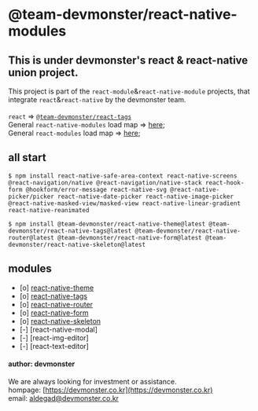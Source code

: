 # @team-devmonster/react-native-modules

## This is under devmonster's react & react-native union project.

This project is part of the `react-module`&`react-native-module` projects, that integrate `react`&`react-native` by the devmonster team.<br><br>
`react` => [`@team-devmonster/react-tags`](https://www.npmjs.com/package/@team-devmonster/react-tags)<br>
General `react-native-modules` load map => [here](https://github.com/team-devmonster/react-native-modules);<br>
General `react-modules` load map => [here](https://github.com/team-devmonster/react-modules);


## all start

`$ npm install react-native-safe-area-context react-native-screens @react-navigation/native @react-navigation/native-stack react-hook-form @hookform/error-message react-native-svg @react-native-picker/picker react-native-date-picker react-native-image-picker @react-native-masked-view/masked-view react-native-linear-gradient react-native-reanimated`

`$ npm install @team-devmonster/react-native-theme@latest @team-devmonster/react-native-tags@latest @team-devmonster/react-native-router@latest @team-devmonster/react-native-form@latest @team-devmonster/react-native-skeleton@latest`

## modules

- [o] [react-native-theme](https://www.npmjs.com/package/@team-devmonster/react-native-theme)
- [o] [react-native-tags](https://www.npmjs.com/package/@team-devmonster/react-native-tags)
- [o] [react-native-router](https://www.npmjs.com/package/@team-devmonster/react-native-router)
- [o] [react-native-form](https://www.npmjs.com/package/@team-devmonster/react-native-form)
- [o] [react-native-skeleton](https://www.npmjs.com/package/@team-devmonster/react-native-skeleton)
- [-] [react-native-modal]
- [-] [react-img-editor]
- [-] [react-text-editor]


#### author: devmonster 

We are always looking for investment or assistance.<br>
hompage: [https://devmonster.co.kr](https://devmonster.co.kr)<br>
email: [aldegad@devmonster.co.kr](mailto:aldegad@devmonster.co.kr)